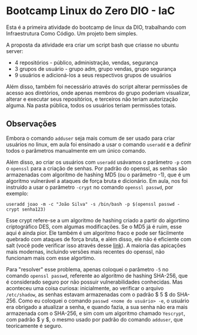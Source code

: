 # Bootcamp Linux do Zero DIO - IaC

Esta é a primeira atividade do bootcamp de linux da DIO, trabalhando com Infraestrutura Como Código. Um projeto bem simples.

A proposta da atividade era criar um script bash que criasse no ubuntu server:

- 4 repositórios - público, administração, vendas, segurança
- 3 grupos de usuário - grupo adm, grupo vendas, grupo segurança
- 9 usuários e adicioná-los a seus respectivos grupos de usuários

Além disso, também foi necessário através do script alterar permissões de acesso aos diretórios, onde apenas membros do grupo poderiam visualizar, alterar e executar seus repositórios, e terceiros não teriam autorização alguma. Na pasta pública, todos os usuários teriam permissões totais.

## Observações

Embora o comando ``adduser`` seja mais comum de ser usado para criar usuários no linux, em aula foi ensinado a usar o comando ```useradd``` e a definir todos o parâmetros manualmente em um único comando.

Além disso, ao criar os usuários com ```useradd``` usávamos o parâmetro ``-p`` com o ``openssl`` para a criação de senhas. Por padrão do openssl, as senhas são armazenadas com algoritmo de hashing MD5 (ou o parâmetro -1), que é um algoritmo vulnerável a ataques de força bruta e dicionário. Em aula, nos foi instruído a usar o parâmetro ``-crypt`` no comando ``openssl passwd``, por exemplo:
```
useradd joao -m -c "João Silva" -s /bin/bash -p $(openssl passwd -crypt senha123)
```
Esse crypt refere-se a um algoritmo de hashing criado a partir do algortimo criptográfico DES, com algumas modificações. 
Se o MD5 já é ruim, esse aqui é ainda pior. Ele também é um algoritmo fraco e pode ser fácilmente quebrado com ataques de força bruta, e além disso, ele não é eficiente com salt (você pode verificar isso através desse [link](https://asecuritysite.com/openssl/passwds)). 
A maioria das apicações mais modernas, incluindo versões mais recentes do openssl, não funcionam mais com esse algortimo. 

Para "resolver" esse problema, apenas coloquei o parâmetro ``-5`` no comando ``openssl passwd``, referente ao algoritmo de hashing SHA-256, que é considerado seguro por não possuir vulnerabilidades conhecidas. 
Mas aconteceu uma coisa curiosa: inicialmente, ao verificar o arquivo ``/etc/shadow``, as senhas estavam armazenadas com o padrão $ 5 $ do SHA-256. Como eu coloquei o comando ``passwd <nome do usuário> -e``, o usuário era obrigado a atualizar a senha, e quando fazia, a sua senha não era mais armazenada com o SHA-256, e sim com um algoritmo chamado ``Yescrypt``, com padrão $ y $, o mesmo usado por padrão do comando ``adduser``, que teoricamente é seguro. 
